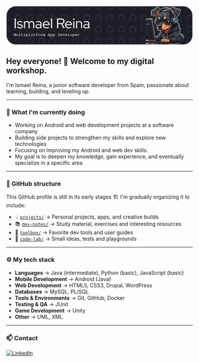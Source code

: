 ![Banner de Ismael Reina](img/github-header-image.png)

## Hey everyone!  👋 Welcome to my digital workshop.

I'm Ismael Reina, a junior software developer from Spain, passionate about learning, building, and leveling up.

---

### 💼 What I'm currently doing

- Working on Android and web development projects at a software company  
- Building side projects to strengthen my skills and explore new technologies  
- Focusing on improving my Android and web dev skills.
- My goal is to deepen my knowledge, gain experience, and eventually specialize in a specific area

---

### 📂 GitHub structure

This GitHub profile is still in its early stages 🏗️ I'm gradually organizing it to include:

- 💡 [`projects/`](https://github.com/Ismael-Reina/projects) → Personal projects, apps, and creative builds
- 📚 [`dev-notes/`](https://github.com/Ismael-Reina/dev-notes) → Study material, exercises and interesting resources
- 🔧 [`toolbox/`](https://github.com/Ismael-Reina/toolbox) → Favorite dev tools and user guides
- 🧪 [`code-lab/`](https://github.com/Ismael-Reina/code-lab) → Small ideas, tests and playgrounds

---

### ⚙️ My tech stack

- **Languages** → Java (intermediate), Python (basic), JavaScript (basic)
- **Mobile Development** → Android (Java)
- **Web Development** → HTML5, CSS3, Drupal, WordPress
- **Databases** → MySQL, PL/SQL
- **Tools & Environments** → Git, GitHub, Docker
- **Testing & QA** → JUnit
- **Game Development** → Unity
- **Other** → UML, XML

---

### 📫 Contact

[![LinkedIn](https://img.shields.io/badge/LinkedIn-blue?style=for-the-badge&logo=linkedin&logoColor=white)](https://www.linkedin.com/in/ismael-reina/)
